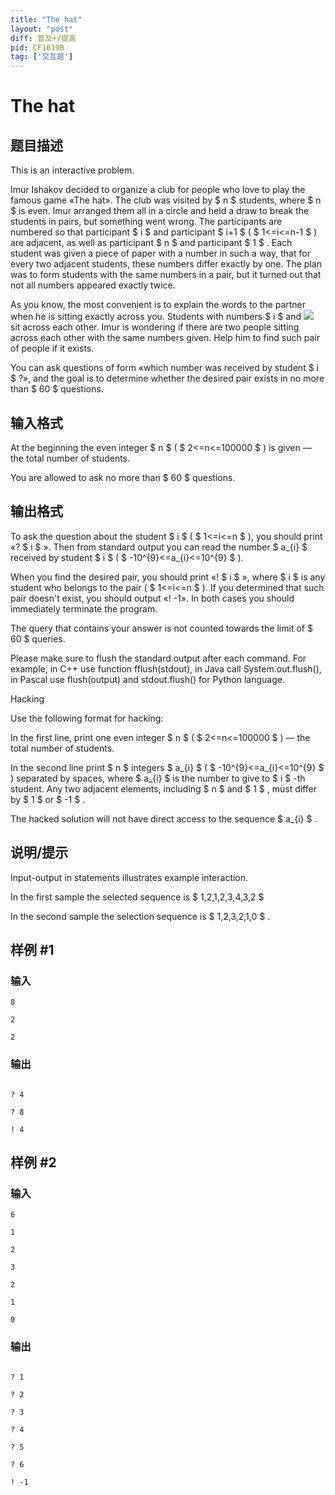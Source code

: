 ```yaml
---
title: "The hat"
layout: "post"
diff: 普及+/提高
pid: CF1019B
tag: ['交互题']
---
```


# The hat

## 题目描述

This is an interactive problem.

Imur Ishakov decided to organize a club for people who love to play the famous game «The hat». The club was visited by $ n $ students, where $ n $ is even. Imur arranged them all in a circle and held a draw to break the students in pairs, but something went wrong. The participants are numbered so that participant $ i $ and participant $ i+1 $ ( $ 1<=i<=n-1 $ ) are adjacent, as well as participant $ n $ and participant $ 1 $ . Each student was given a piece of paper with a number in such a way, that for every two adjacent students, these numbers differ exactly by one. The plan was to form students with the same numbers in a pair, but it turned out that not all numbers appeared exactly twice.

As you know, the most convenient is to explain the words to the partner when he is sitting exactly across you. Students with numbers $ i $ and ![](https://cdn.luogu.com.cn/upload/vjudge_pic/CF1019B/59f224a8151ecadc368b840c31ed2d1a88e25415.png) sit across each other. Imur is wondering if there are two people sitting across each other with the same numbers given. Help him to find such pair of people if it exists.

You can ask questions of form «which number was received by student $ i $ ?», and the goal is to determine whether the desired pair exists in no more than $ 60 $ questions.

## 输入格式

At the beginning the even integer $ n $ ( $ 2<=n<=100000 $ ) is given — the total number of students.

You are allowed to ask no more than $ 60 $ questions.

## 输出格式

To ask the question about the student $ i $ ( $ 1<=i<=n $ ), you should print «? $ i $ ». Then from standard output you can read the number $ a_{i} $ received by student $ i $ ( $ -10^{9}<=a_{i}<=10^{9} $ ).

When you find the desired pair, you should print «! $ i $ », where $ i $ is any student who belongs to the pair ( $ 1<=i<=n $ ). If you determined that such pair doesn't exist, you should output «! -1». In both cases you should immediately terminate the program.

The query that contains your answer is not counted towards the limit of $ 60 $ queries.

Please make sure to flush the standard output after each command. For example, in C++ use function fflush(stdout), in Java call System.out.flush(), in Pascal use flush(output) and stdout.flush() for Python language.

Hacking

Use the following format for hacking:

In the first line, print one even integer $ n $ ( $ 2<=n<=100000 $ ) — the total number of students.

In the second line print $ n $ integers $ a_{i} $ ( $ -10^{9}<=a_{i}<=10^{9} $ ) separated by spaces, where $ a_{i} $ is the number to give to $ i $ -th student. Any two adjacent elements, including $ n $ and $ 1 $ , must differ by $ 1 $ or $ -1 $ .

The hacked solution will not have direct access to the sequence $ a_{i} $ .

## 说明/提示

Input-output in statements illustrates example interaction.

In the first sample the selected sequence is $ 1,2,1,2,3,4,3,2 $

In the second sample the selection sequence is $ 1,2,3,2,1,0 $ .

## 样例 #1

### 输入

```
8

2

2

```

### 输出

```

? 4

? 8

! 4

```

## 样例 #2

### 输入

```
6

1

2

3 

2

1

0
```

### 输出

```

? 1

? 2

? 3

? 4

? 5

? 6

! -1
```

